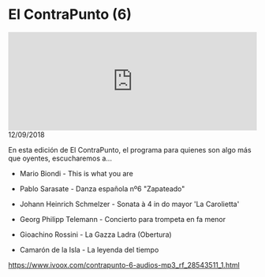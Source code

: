 # El ContraPunto (6)
<iframe id='audio_88903085' frameborder='0' allowfullscreen='' scrolling='no' height='200' style='width:100%;' src='https://www.ivoox.com/player_ej_28543511_6_1.html' loading='lazy'></iframe>12/09/2018

En esta edición de El ContraPunto, el programa para quienes son algo más que oyentes, escucharemos a... 

 - Mario Biondi - This is what you are

 - Pablo Sarasate - Danza española nº6 "Zapateado" 

 - Johann Heinrich Schmelzer - Sonata à 4 in do mayor 'La Carolietta' 

 - Georg Philipp Telemann - Concierto para trompeta en fa menor

 - Gioachino Rossini - La Gazza Ladra (Obertura)

 - Camarón de la Isla - La leyenda del tiempo

https://www.ivoox.com/contrapunto-6-audios-mp3_rf_28543511_1.html
